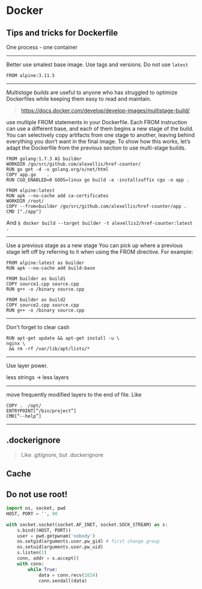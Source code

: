 # Docker

## Tips and tricks for Dockerfile

One process - one container

***

Better use smalest base image. Use tags and versions. Do not use `latest`
```
FROM alpine:3.11.5 
```

***

*Multistage builds* are useful to anyone who has struggled to optimize Dockerfiles while keeping them easy to read and maintain.
> https://docs.docker.com/develop/develop-images/multistage-build/

use multiple FROM statements in your Dockerfile. Each FROM instruction can use a different base, and each of them begins a new stage of the build. You can selectively copy artifacts from one stage to another, leaving behind everything you don’t want in the final image. To show how this works, let’s adapt the Dockerfile from the previous section to use multi-stage builds.

```
FROM golang:1.7.3 AS builder
WORKDIR /go/src/github.com/alexellis/href-counter/
RUN go get -d -v golang.org/x/net/html  
COPY app.go    .
RUN CGO_ENABLED=0 GOOS=linux go build -a -installsuffix cgo -o app .

FROM alpine:latest  
RUN apk --no-cache add ca-certificates
WORKDIR /root/
COPY --from=builder /go/src/github.com/alexellis/href-counter/app .
CMD ["./app"] 
```

And `$ docker build --target builder -t alexellis2/href-counter:latest .`

***

Use a previous stage as a new stage
You can pick up where a previous stage left off by referring to it when using the FROM directive. For example:
```
FROM alpine:latest as builder
RUN apk --no-cache add build-base

FROM builder as build1
COPY source1.cpp source.cpp
RUN g++ -o /binary source.cpp

FROM builder as build2
COPY source2.cpp source.cpp
RUN g++ -o /binary source.cpp
```

***
Don't forget to clear cash
```
RUN apt-get update && apt-get install -u \
nginx \
 && rm -rf /var/lib/apt/lists/*
```

***

Use layer power. 

less strings -> less layers

***

move frequently modified layers to the end of file. Like
```
COPY .  /opt/
ENTRYPOINT[“/bin/project”]
CMD[“--help”]
```

***

## .dockerignore

> Like .gitignore, but .dockerignore

## Cache


## Do not use root!


```python
import os, socket, pwd
HOST, PORT = '', 90

with socket.socket(socket.AF_INET, socket.SOCK_STREAM) as s:
    s.bind((HOST, PORT))
    user = pwd.getpwnam('nobody')
    os.setgid(arguments.user.pw_gid) # first change group
    os.setuid(arguments.user.pw_uid)
    s.listen(1)
    conn, addr = s.accept()
    with conn:
        while True:
            data = conn.recv(1024)
            conn.sendall(data)
```

